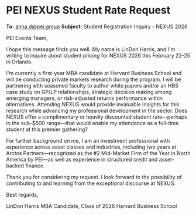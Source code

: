 # PEI NEXUS Student Rate Request

**To:** anna.d@pei.group
**Subject:** Student Registration Inquiry - NEXUS 2026

PEI Events Team,

I hope this message finds you well. My name is LinDon Harris, and I'm writing to inquire about student pricing for NEXUS 2026 this February 22-25 in Orlando.

I'm currently a first-year MBA candidate at Harvard Business School and will be conducting private markets research during the program. I will be partnering with seasoned faculty to author white papers and/or an HBS case study on GP/LP relationships, strategic decision making among emerging managers, or risk-adjusted returns performance within alternatives. Attending NEXUS would provide invaluable insights for this research while advancing my professional development in the sector. Does NEXUS offer a complimentary or heavily discounted student rate—perhaps in the sub-$500 range—that would enable my attendance as a full-time student at this premier gathering?

For further background on me, I am an investment professional with experience across asset classes and industries, including two years at Arctos Partners—recognized as the #2 Mid-Market Firm of the Year in North America by PEI—as well as experience in structured credit and asset-backed finance.

Thank you for considering my request. I look forward to the possibility of contributing to and learning from the exceptional discourse at NEXUS.

Best regards,

LinDon Harris
MBA Candidate, Class of 2026
Harvard Business School